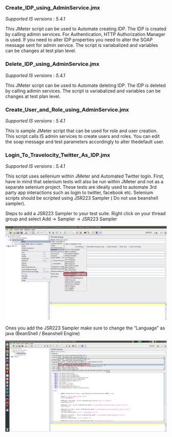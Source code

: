 ### Create_IDP_using_AdminService.jmx 

*Supported IS versions : 5.4.1*

This JMeter script can be used to Automate creating IDP. The IDP is created by calling adimin services. For Authentication, HTTP Authorization Manager is used. If you need to alter IDP properties you need to alter the SOAP message sent for admin service. The script is variabalized and variables can be changes at test plan level.

### Delete_IDP_using_AdminService.jmx

*Supported IS versions : 5.4.1*

This JMeter script can be used to Automate deleting IDP. The IDP is deleted by calling adimin services. The script is variabalized and variables can be changes at test plan level.

### Create_User_and_Role_using_AdminService.jmx

*Supported IS versions : 5.4.1*

This is sample JMeter script that can be used for role and user creation. This script calls IS admin services to create users and roles. You can edit the soap message and test parameters accordingly to alter thedefault user.


### Login_To_Travelocity_Twitter_As_IDP.jmx

*Supported IS versions : 5.4.1*

This script uses sellenium within JMeter and Automated Twitter login. First, have in mind that selenium tests will also be run within JMeter and not as a separate selenium project. These tests are ideally used to automate 3rd party app interactions such as login to twitter, facebook etc. Selenium scripts should be scripted using JSR223 Sampler ( Do not use beanshell sampler).

Steps to add a JSR223 Sampler to your test suite.
Right click on your thread group and select Add -> Sampler -> JSR223 Sampler
	
![Alt text](/screenshots/1.png?raw=true "Login")	


Ones you add the JSR223 Sampler make sure to change the “Language” as java (BeanShell / Beanshell Engine)
	
	
![Alt text](/screenshots/2.png?raw=true "Login")
